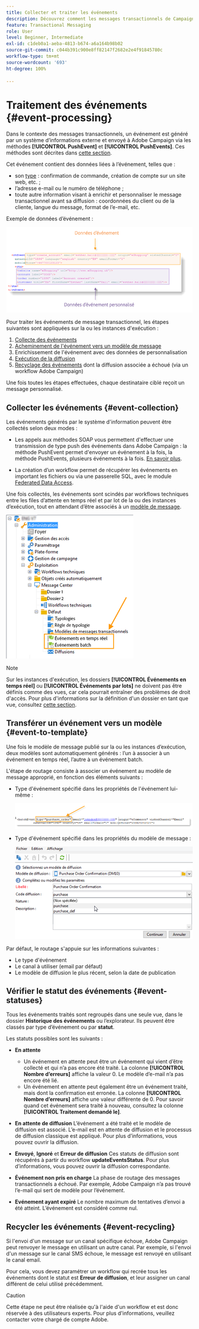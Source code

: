 ```yaml
---
title: Collecter et traiter les événements
description: Découvrez comment les messages transactionnels de Campaign collectent et traitent les événements.
feature: Transactional Messaging
role: User
level: Beginner, Intermediate
exl-id: c1deb0a1-aeba-4813-b674-a6a164b98b02
source-git-commit: c044b391c900e8ff82147f2682e2e4f91845780c
workflow-type: tm+mt
source-wordcount: '693'
ht-degree: 100%

---
```


# Traitement des événements {#event-processing}

Dans le contexte des messages transactionnels, un événement est généré par un système d’informations externe et envoyé à Adobe Campaign via les méthodes **[!UICONTROL PushEvent]** et **[!UICONTROL PushEvents]**. Ces méthodes sont décrites dans [cette section](event-description.md).

Cet événement contient des données liées à l’événement, telles que :

* son [type](transactional.md#create-event-types) : confirmation de commande, création de compte sur un site web, etc. ;
* l’adresse e-mail ou le numéro de téléphone ;
* toute autre information visant à enrichir et personnaliser le message transactionnel avant sa diffusion : coordonnées du client ou de la cliente, langue du message, format de l’e-mail, etc.

Exemple de données d’événement :

![](assets/mc-event-request.png)

Pour traiter les événements de message transactionnel, les étapes suivantes sont appliquées sur la ou les instances d&#39;exécution :

1. [Collecte des événements](#event-collection)
1. [Acheminement de l&#39;événement vers un modèle de message](#routing-towards-a-template)
1. Enrichissement de l&#39;événement avec des données de personnalisation
1. [Exécution de la diffusion](delivery-execution.md)
1. [Recyclage des événements](#event-recycling) dont la diffusion associée a échoué (via un workflow Adobe Campaign)

Une fois toutes les étapes effectuées, chaque destinataire ciblé reçoit un message personnalisé.

## Collecter les événements {#event-collection}

Les événements générés par le système d&#39;information peuvent être collectés selon deux modes :

* Les appels aux méthodes SOAP vous permettent d&#39;effectuer une transmission de type push des événements dans Adobe Campaign : la méthode PushEvent permet d&#39;envoyer un événement à la fois, la méthode PushEvents, plusieurs événements à la fois. [En savoir plus](event-description.md).

* La création d’un workflow permet de récupérer les événements en important les fichiers ou via une passerelle SQL, avec le module [Federated Data Access](../connect/fda.md).

Une fois collectés, les événements sont scindés par workflows techniques entre les files d’attente en temps réel et par lot de la ou des instances d’exécution, tout en attendant d’être associés à un [modèle de message](transactional-template.md).

![](assets/mc-event-queues.png)

>[!NOTE]
>
>Sur les instances d&#39;exécution, les dossiers **[!UICONTROL Événements en temps réel]** ou **[!UICONTROL Événements par lots]** ne doivent pas être définis comme des vues, car cela pourrait entraîner des problèmes de droit d&#39;accès. Pour plus d&#39;informations sur la définition d&#39;un dossier en tant que vue, consultez [cette section](../audiences/folders-and-views.md#turn-a-folder-to-a-view).

## Transférer un événement vers un modèle {#event-to-template}

Une fois le modèle de message publié sur la ou les instances d’exécution, deux modèles sont automatiquement générés : l’un à associer à un événement en temps réel, l’autre à un événement batch.

L&#39;étape de routage consiste à associer un événement au modèle de message approprié, en fonction des éléments suivants :

* Type d&#39;événement spécifié dans les propriétés de l&#39;événement lui-même :

  ![](assets/event-type-sample.png)

* Type d&#39;événement spécifié dans les propriétés du modèle de message :

  ![](assets/event-type-select.png)

Par défaut, le routage s&#39;appuie sur les informations suivantes :

* Le type d&#39;événement
* Le canal à utiliser (email par défaut)
* Le modèle de diffusion le plus récent, selon la date de publication

## Vérifier le statut des événements {#event-statuses}

Tous les événements traités sont regroupés dans une seule vue, dans le dossier **Historique des événements** ou l’explorateur. Ils peuvent être classés par type d’événement ou par **statut**.

Les statuts possibles sont les suivants :

* **En attente**

   * Un événement en attente peut être un événement qui vient d’être collecté et qui n’a pas encore été traité. La colonne **[!UICONTROL Nombre d’erreurs]** affiche la valeur 0. Le modèle d’e-mail n’a pas encore été lié.
   * Un événement en attente peut également être un événement traité, mais dont la confirmation est erronée. La colonne **[!UICONTROL Nombre d’erreurs]** affiche une valeur différente de 0. Pour savoir quand cet événement sera traité à nouveau, consultez la colonne **[!UICONTROL Traitement demandé le]**.

* **En attente de diffusion**
L’événement a été traité et le modèle de diffusion est associé. L’e-mail est en attente de diffusion et le processus de diffusion classique est appliqué. Pour plus d’informations, vous pouvez ouvrir la diffusion.
* **Envoyé**, **Ignoré** et **Erreur de diffusion**
Ces statuts de diffusion sont récupérés à partir du workflow **updateEventsStatus**. Pour plus d’informations, vous pouvez ouvrir la diffusion correspondante.
* **Événement non pris en charge**
La phase de routage des messages transactionnels a échoué. Par exemple, Adobe Campaign n’a pas trouvé l’e-mail qui sert de modèle pour l’événement.
* **Evénement ayant expiré**
Le nombre maximum de tentatives d’envoi a été atteint. L’événement est considéré comme nul.

## Recycler les événements {#event-recycling}

Si l&#39;envoi d&#39;un message sur un canal spécifique échoue, Adobe Campaign peut renvoyer le message en utilisant un autre canal. Par exemple, si l&#39;envoi d&#39;un message sur le canal SMS échoue, le message est renvoyé en utilisant le canal email.

Pour cela, vous devez paramétrer un workflow qui recrée tous les événements dont le statut est **Erreur de diffusion**, et leur assigner un canal différent de celui utilisé précédemment.

>[!CAUTION]
>
>Cette étape ne peut être réalisée qu&#39;à l&#39;aide d&#39;un workflow et est donc réservée à des utilisateurs experts. Pour plus d&#39;informations, veuillez contacter votre chargé de compte Adobe.
